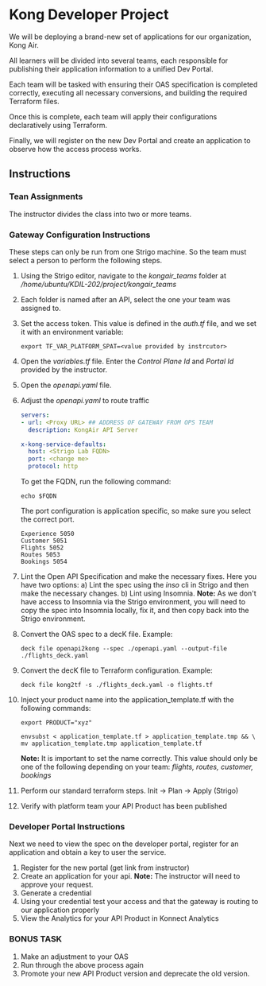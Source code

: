 # Kong Developer Project

We will be deploying a brand-new set of applications for our organization, Kong Air.

All learners will be divided into several teams, each responsible for publishing their application information to a unified Dev Portal.

Each team will be tasked with ensuring their OAS specification is completed correctly, executing all necessary conversions, and building the required Terraform files.

Once this is complete, each team will apply their configurations declaratively using Terraform.

Finally, we will register on the new Dev Portal and create an application to observe how the access process works.

## Instructions

### Tean Assignments

The instructor divides the class into two or more teams.

### Gateway Configuration Instructions

These steps can only be run from one Strigo machine. So the team must select a person to perform the following steps.

1) Using the Strigo editor, navigate to the *kongair_teams* folder at */home/ubuntu/KDIL-202/project/kongair_teams*
2) Each folder is named after an API, select the one your team was assigned to.
3) Set the access token. This value is defined in the *auth.tf* file, and we set it with an environment variable:

   ```shell
   export TF_VAR_PLATFORM_SPAT=<value provided by instrcutor>
   ```

4) Open the *variables.tf* file. Enter the *Control Plane Id* and *Portal Id* provided by the instructor.
5) Open the *openapi.yaml* file.
6) Adjust the  *openapi.yaml* to route traffic

    ```yaml
    servers:
    - url: <Proxy URL> ## ADDRESS OF GATEWAY FROM OPS TEAM
      description: KongAir API Server

    x-kong-service-defaults:
      host: <Strigo Lab FQDN>
      port: <change me>
      protocol: http
    ```

    To get the FQDN, run the following command:

    ```shell
    echo $FQDN
    ```

    The port configuration is application specific, so make sure you select the correct port.

    ```text
    Experience 5050
    Customer 5051
    Flights 5052
    Routes 5053
    Bookings 5054
    ```

7) Lint the Open API Specification and make the necessary fixes. Here you have two options:
   a) Lint the spec using the *inso* cli in Strigo and then make the necessary changes.
   b) Lint using Insomnia. **Note:** As we don't have access to Insomnia via the Strigo environment, you will need to copy the spec into Insomnia locally, fix it, and then copy back into the Strigo environment.

8) Convert the OAS spec to a decK file. Example:

    ```shell
    deck file openapi2kong --spec ./openapi.yaml --output-file ./flights_deck.yaml
    ```

9) Convert the decK file to Terraform configuration. Example:

    ```shell
    deck file kong2tf -s ./flights_deck.yaml -o flights.tf
    ```

10) Inject your product name into the application_template.tf with the following commands:

    ```shell
    export PRODUCT="xyz"
    ```

    ```shell
    envsubst < application_template.tf > application_template.tmp && \
    mv application_template.tmp application_template.tf
    ```

    **Note:** It is important to set the name correctly. This value should only be one of the following depending on your team:
    *flights, routes, customer, bookings*

11) Perform our standard terraform steps. Init -> Plan -> Apply (Strigo)
12) Verify with platform team your API Product has been published

### Developer Portal Instructions

Next we need to view the spec on the developer portal, register for an application and obtain a key to user the service.

1) Register for the new portal (get link from instructor)
2) Create an application for your api. **Note:** The instructor will need to approve your request.
3) Generate a credential
4) Using your credential test your access and that the gateway is routing to our application properly
5) View the Analytics for your API Product in Konnect Analytics

### BONUS TASK

1) Make an adjustment to your OAS
2) Run through the above process again
3) Promote your new API Product version and deprecate the old version.
